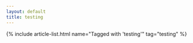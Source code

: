 ```yaml
---
layout: default
title: testing
---
```


{% include article-list.html name="Tagged with 'testing'" tag="testing" %}
